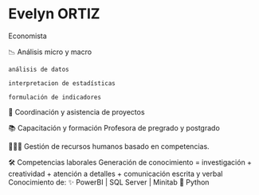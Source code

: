 # Evelyn ORTIZ


Economista 


📉  Análisis micro y macro

    análisis de datos 
    
    interpretacion de estadísticas
    
    formulación de indicadores

📏 Coordinación y asistencia de proyectos

📚  Capacitación y formación
    Profesora de pregrado y postgrado

🧑‍🤝‍🧑 Gestión de recursos humanos basado en competencias.

🛠️ Competencias laborales 
   Generación de conocimiento = investigación + creatividad + atención a detalles + comunicación escrita y verbal  
   Conocimiento de:  ✨ PowerBI   |  SQL Server  |   Minitab      🐍 Python  
